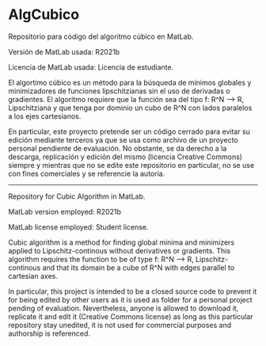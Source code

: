 # AlgCubico
Repositorio para código del algoritmo cúbico en MatLab.

Versión de MatLab usada: R2021b

Licencia de MatLab usada: Licencia de estudiante.


El algortimo cúbico es un método para la búsqueda de mínimos globales y minimizadores de funciones lipschitzianas sin el uso de derivadas o gradientes.
El algoritmo requiere que la función sea del tipo f: R^N --> R, Lipschitziana y que tenga por dominio un cubo de R^N con lados paralelos a los ejes cartesianos.

En particular, este proyecto pretende ser un código cerrado para evitar su edición mediante terceros ya que se usa como archivo de un proyecto personal pendiente de evaluación.
No obstante, se da derecho a la descarga, replicación y edición del mismo (licencia Creative Commons) siempre y mientras que no se edite este repositorio en particular, no se use con fines comerciales y se referencie la autoría.


------------------------------------------------------------
Repository for Cubic Algorithm in MatLab.

MatLab version employed: R2021b

MatLab license employed: Student license.


Cubic algorithm is a method for finding global minima and minimizers applied to Lipschitz-continous without derivatives or gradients.
This algorithm requires the function to be of type f: R^N --> R, Lipschitz-continous and that its domain be a cube of R^N with edges parallel to cartesian axes.

In particular, this project is intended to be a closed source code to prevent it for being edited by other users as it is used as folder for a personal project pending of evaluation.
Nevertheless, anyone is allowed to download it, replicate it and edit it (Creative Commons license) as long as this particular repository stay unedited, it is not used for commercial purposes and authorship is referenced.
